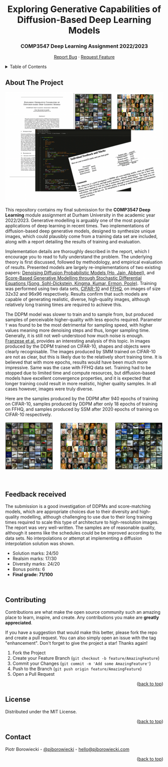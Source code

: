   <h1 align="center">Exploring Generative Capabilities of Diffusion-Based Deep Learning Models</h1>
  <h3 align="center">COMP3547 Deep Learning Assignment 2022/2023</h3>
  <p align="center">
    <a href="https://github.com/pjborowiecki/COMP3547-Deep-Learning.git/issues">Report Bug</a>
    ·
    <a href="https://github.com/pjborowiecki/COMP3547-Deep-Learning.git/issues">Request Feature</a>
  </p>
</div>

<!-- TABLE OF CONTENTS -->
<details>
  <summary>Table of Contents</summary>
  <ol>
    <li>
      <a href="#about-the-project">About The Project</a>
    </li>
    <li>
    <a href="#feedback-received">Feedback Received</a>
    </li>
    <li><a href="#contributing">Contributing</a></li>
    <li><a href="#license">License</a></li>
    <li><a href="#contact">Contact</a></li>
  </ol>
</details>

<!-- ABOUT THE PROJECT -->

## About The Project

![images/screenshot1](_images/screenshot-main.png)

This repository contains my final submission for the **COMP3547 Deep Learning** module assignment at Durham University in the academic year 2022/2023. Generative modelling is arguably one of the most popular applications of deep learning in recent times. Two implementations of diffusion-based deep generative models, designed to synthesize unique images, which could plausibly come from a training data set are included, along with a report detailing the results of training and evaluation.

Implementation details are thoroughly described in the report, which I encourage you to read to fully understand the problem. The underlying theory is first discussed, followed by methodology, and empirical evaluation of results. Presented models are largely re-implementations of two existing papers: [Denoising Diffusion Probabilistic Models (Ho, Jain, Abbeel)](https://arxiv.org/abs/2006.11239), and [Score-Based Generative Modelling through Stochastic Differential Equations (Song, Sohl-Dickstein, Kingma, Kumar, Ermon, Poole)](https://arxiv.org/abs/2011.13456). Training was performed using two data sets, [CIFAR-10](https://www.cs.toronto.edu/~kriz/cifar.html) and [FFHQ](https://github.com/NVlabs/ffhq-dataset), on images of size 32x32 and 96x96 respectively. Results confirm that such models are capable of generating realistic, diverse, high-quality images, although relatively long training times are required to achieve this.

The DDPM model was slower to train and to sample from, but produced samples of perceivable higher-quality with less epochs required. Parameter `T` was found to be the most detrimental for sampling speed, with higher values meaning more denoising steps and thus, longer sampling time. Generally, it is still not well-understood how much noise is enough. [Franzese et al.](https://arxiv.org/pdf/2206.05173.pdf) provides an interesting analysis of this topic. In images produced by the DDPM trained on CIFAR-10, shapes and objects were clearly recognisable. The images produced by SMM trained on CIFAR-10 are not as clear, but this is likely due to the relatively short training time. It is believed that with more epochs, results would have been much more impressive. Same was the case with FFHQ data set. Training had to be stopped due to limited time and compute resources, but diffusion-based models have excellent convergence properties, and it is expected that longer training could result in more realistic, higher quality samples. In all cases however, images were truly diverse.

Here are the samples produced by the DDPM after 940 epochs of training on CIFAR-10, samples produced by DDPM after only 18 epochs of training on FFHQ, and samples produced by SSM after 2020 epochs of training on CIFAR-10 respectively.

![images/screenshot2](_images/screenshot5.png)

<br>
<!-- FEEDBACK RECEIVED -->

## Feedback received

The submission is a good investigation of DDPMs and score-matching models, which are appropriate choices due to their diversity and high-quality modelling, although challenging to use due to their long training times required to scale this type of architecture to high-resolution images. The report was very well-written. The samples are of reasonable quality, although it seems like the schedules could be be improved according to the data sets. No interpolations or attempt at implementing a diffusion interpolation solution was shown.

- Solution marks: 24/50
- Realsim marks: 17/30
- Diversity marks: 24/20
- Bonus points: 6
  <br>
- **Final grade: 71/100**

<br>
<!-- CONTRIBUTING -->

## Contributing

Contributions are what make the open source community such an amazing place to learn, inspire, and create. Any contributions you make are **greatly appreciated**.

If you have a suggestion that would make this better, please fork the repo and create a pull request. You can also simply open an issue with the tag "enhancement".
Don't forget to give the project a star! Thanks again!

1. Fork the Project
2. Create your Feature Branch (`git checkout -b feature/AmazingFeature`)
3. Commit your Changes (`git commit -m 'Add some AmazingFeature'`)
4. Push to the Branch (`git push origin feature/AmazingFeature`)
5. Open a Pull Request

<p align="right">(<a href="#readme-top">back to top</a>)</p>

<!-- LICENSE -->

## License

Distributed under the MIT License.

<p align="right">(<a href="#readme-top">back to top</a>)</p>

<!-- CONTACT -->

## Contact

Piotr Borowiecki - [@pjborowiecki](https://twitter.com/pjborowiecki) - hello@pjborowiecki.com

<p align="right">(<a href="#readme-top">back to top</a>)</p>
